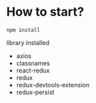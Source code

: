 # How to start?

```
npm install
```

library installed

- axios
- classnames
- react-redux
- redux
- redux-devtools-extension
- redux-persist


